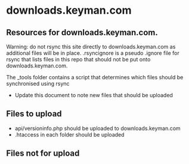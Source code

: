 # downloads.keyman.com

## Resources for downloads.keyman.com.

Warning: do not rsync this site directly to downloads.keyman.com
as additional files will be in place. .rsyncignore is a pseudo
.ignore file for rsync that lists files in this repo that should
not be put onto downloads.keyman.com.

The _tools folder contains a script that determines which files should
be synchronised using rsync

* Update this document to note new files that should be uploaded

## Files to upload

* api/versioninfo.php should be uploaded to downloads.keyman.com
* .htaccess in each folder should be uploaded

## Files not for upload

